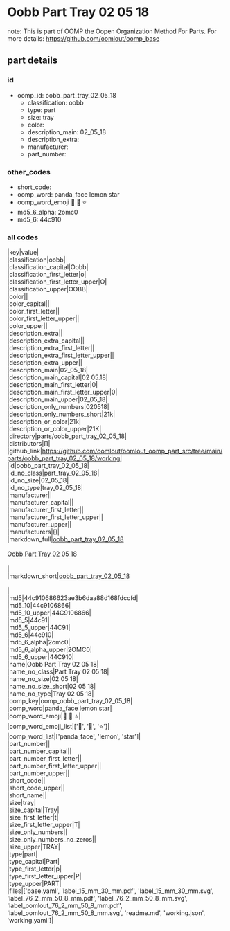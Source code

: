# Oobb Part Tray 02 05 18  

note: This is part of OOMP the Oopen Organization Method For Parts. For more details: https://github.com/oomlout/oomp_base

##  part details





### id
* oomp_id: oobb_part_tray_02_05_18
  * classification: oobb
  * type: part
  * size: tray
  * color: 
  * description_main: 02_05_18
  * description_extra: 
  * manufacturer: 
  * part_number: 

### other_codes
* short_code: 
* oomp_word: panda_face lemon star
* oomp_word_emoji :panda_face: :lemon: :star:
* md5_6_alpha: 2omc0
* md5_6: 44c910

### all codes 
|key|value|  
|classification|oobb|  
|classification_capital|Oobb|  
|classification_first_letter|o|  
|classification_first_letter_upper|O|  
|classification_upper|OOBB|  
|color||  
|color_capital||  
|color_first_letter||  
|color_first_letter_upper||  
|color_upper||  
|description_extra||  
|description_extra_capital||  
|description_extra_first_letter||  
|description_extra_first_letter_upper||  
|description_extra_upper||  
|description_main|02_05_18|  
|description_main_capital|02 05.18|  
|description_main_first_letter|0|  
|description_main_first_letter_upper|0|  
|description_main_upper|02_05_18|  
|description_only_numbers|020518|  
|description_only_numbers_short|21k|  
|description_or_color|21k|  
|description_or_color_upper|21K|  
|directory|parts/oobb_part_tray_02_05_18|  
|distributors|[]|  
|github_link|https://github.com/oomlout/oomlout_oomp_part_src/tree/main/parts/oobb_part_tray_02_05_18/working|  
|id|oobb_part_tray_02_05_18|  
|id_no_class|part_tray_02_05_18|  
|id_no_size|02_05_18|  
|id_no_type|tray_02_05_18|  
|manufacturer||  
|manufacturer_capital||  
|manufacturer_first_letter||  
|manufacturer_first_letter_upper||  
|manufacturer_upper||  
|manufacturers|[]|  
|markdown_full|[oobb_part_tray_02_05_18](https://github.com/oomlout/oomlout_oomp_part_src/tree/main/parts/oobb_part_tray_02_05_18/working)<br>[](https://github.com/oomlout/oomlout_oomp_part_src/tree/main/parts/oobb_part_tray_02_05_18/working)<br>[Oobb Part Tray 02 05 18](https://github.com/oomlout/oomlout_oomp_part_src/tree/main/parts/oobb_part_tray_02_05_18/working)<br><br>|  
|markdown_short|[oobb_part_tray_02_05_18](https://github.com/oomlout/oomlout_oomp_part_src/tree/main/parts/oobb_part_tray_02_05_18/working)<br><br>|  
|md5|44c910686623ae3b6daa88d168fdccfd|  
|md5_10|44c9106866|  
|md5_10_upper|44C9106866|  
|md5_5|44c91|  
|md5_5_upper|44C91|  
|md5_6|44c910|  
|md5_6_alpha|2omc0|  
|md5_6_alpha_upper|2OMC0|  
|md5_6_upper|44C910|  
|name|Oobb Part Tray 02 05 18|  
|name_no_class|Part Tray 02 05 18|  
|name_no_size|02 05 18|  
|name_no_size_short|02 05 18|  
|name_no_type|Tray 02 05 18|  
|oomp_key|oomp_oobb_part_tray_02_05_18|  
|oomp_word|panda_face lemon star|  
|oomp_word_emoji|:panda_face: :lemon: :star:|  
|oomp_word_emoji_list|[':panda_face:', ':lemon:', ':star:']|  
|oomp_word_list|['panda_face', 'lemon', 'star']|  
|part_number||  
|part_number_capital||  
|part_number_first_letter||  
|part_number_first_letter_upper||  
|part_number_upper||  
|short_code||  
|short_code_upper||  
|short_name||  
|size|tray|  
|size_capital|Tray|  
|size_first_letter|t|  
|size_first_letter_upper|T|  
|size_only_numbers||  
|size_only_numbers_no_zeros||  
|size_upper|TRAY|  
|type|part|  
|type_capital|Part|  
|type_first_letter|p|  
|type_first_letter_upper|P|  
|type_upper|PART|  
|files|['base.yaml', 'label_15_mm_30_mm.pdf', 'label_15_mm_30_mm.svg', 'label_76_2_mm_50_8_mm.pdf', 'label_76_2_mm_50_8_mm.svg', 'label_oomlout_76_2_mm_50_8_mm.pdf', 'label_oomlout_76_2_mm_50_8_mm.svg', 'readme.md', 'working.json', 'working.yaml']|  
